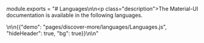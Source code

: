 module.exports = "# Languages\n\n<p class=\"description\">The Material-UI documentation is available in the following languages.</p>\n\n{{\"demo\": \"pages/discover-more/languages/Languages.js\", \"hideHeader\": true, \"bg\": true}}\n\n"